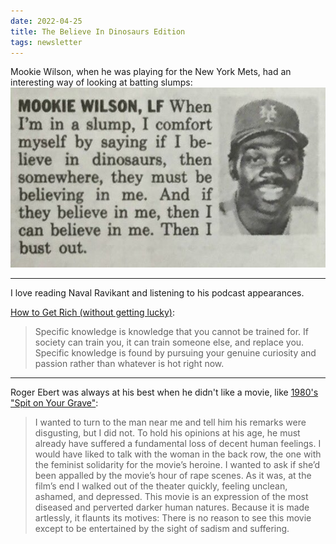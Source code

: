 ```yaml
---
date: 2022-04-25
title: The Believe In Dinosaurs Edition
tags: newsletter
---
```


Mookie Wilson, when he was playing for the New York Mets, had an interesting way of looking at batting slumps:
![mookie](https://raw.githubusercontent.com/muneer78/muneer78.github.io/master/images/mookie.jpeg)

---

I love reading Naval Ravikant and listening to his podcast appearances. 

[How to Get Rich (without getting lucky)](https://threadreaderapp.com/thread/1002103360646823936.html):

> Specific knowledge is knowledge that you cannot be trained for. If society can train you, it can train someone else, and replace you. Specific knowledge is found by pursuing your genuine curiosity and passion rather than whatever is hot right now.

---

Roger Ebert was always at his best when he didn't like a movie, like [1980's "Spit on Your Grave"](https://www.rogerebert.com/reviews/i-spit-on-your-grave-1980):

> I wanted to turn to the man near me and tell him his remarks were disgusting, but I did not. To hold his opinions at his age, he must already have suffered a fundamental loss of decent human feelings. I would have liked to talk with the woman in the back row, the one with the feminist solidarity for the movie’s heroine. I wanted to ask if she’d been appalled by the movie’s hour of rape scenes. As it was, at the film’s end I walked out of the theater quickly, feeling unclean, ashamed, and depressed. This movie is an expression of the most diseased and perverted darker human natures. Because it is made artlessly, it flaunts its motives: There is no reason to see this movie except to be entertained by the sight of sadism and suffering.
